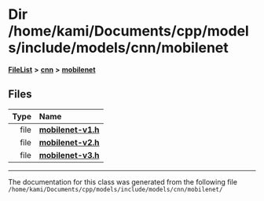 

# Dir /home/kami/Documents/cpp/models/include/models/cnn/mobilenet



[**FileList**](files.md) **>** [**cnn**](dir_40be95ab8912b8deac694fbe2f8f2654.md) **>** [**mobilenet**](dir_a57691a5251d223bcea69c863aa2200a.md)












## Files

| Type | Name |
| ---: | :--- |
| file | [**mobilenet-v1.h**](mobilenet-v1_8h.md) <br> |
| file | [**mobilenet-v2.h**](mobilenet-v2_8h.md) <br> |
| file | [**mobilenet-v3.h**](mobilenet-v3_8h.md) <br> |



























































------------------------------
The documentation for this class was generated from the following file `/home/kami/Documents/cpp/models/include/models/cnn/mobilenet/`

